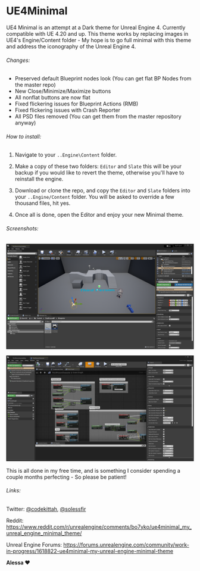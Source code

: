 
# UE4Minimal

UE4 Minimal is an attempt at a Dark theme for Unreal Engine 4. Currently compatible with UE 4.20 and up. This 
theme works by replacing images in UE4's Engine/Content folder - My hope is to go full minimal with this theme and 
address the iconography of the Unreal Engine 4.

###### Changes:
* Preserved default Blueprint nodes look (You can get flat BP Nodes from the master repo)
* New Close/Minimize/Maximize buttons
* All nonflat buttons are now flat
* Fixed flickering issues for Blueprint Actions (RMB)
* Fixed flickering issues with Crash Reporter
* All PSD files removed (You can get them from the master repository anyway)

###### How to install:
1. Navigate to your `..Engine\Content` folder.

2. Make a copy of these two folders: `Editor` and `Slate` this will be your backup if you
would like to revert the theme, otherwise you'll have to reinstall the engine.

3. Download or clone the repo, and copy the `Editor` and `Slate` folders into your
`..Engine/Content` folder. You will be asked to override a few thousand files, hit yes.

4. Once all is done, open the Editor and enjoy your new Minimal theme.

###### Screenshots:
![UE4 Minimal Screenshot 01](https://github.com/Solessfir/UE4Minimal/blob/8632ac028871095fcfaef72e779bf694a6044ab3/UE4Minimal01_01.png)

![UE4 Minimal Screenshot 02](https://github.com/Solessfir/UE4Minimal/blob/8632ac028871095fcfaef72e779bf694a6044ab3/UE4Minimal01_02.png)

This is all done in my free time, and is something I consider spending a couple months perfecting - 
So please be patient!

###### Links:
Twitter: [@codekittah](http://twitter.com/Codekittah), [@solessfir](https://twitter.com/solessfir)

Reddit: https://www.reddit.com/r/unrealengine/comments/bo7yko/ue4minimal_my_unreal_engine_minimal_theme/

Unreal Engine Forums: https://forums.unrealengine.com/community/work-in-progress/1618822-ue4minimal-my-unreal-engine-minimal-theme

**Alessa ❤️**
